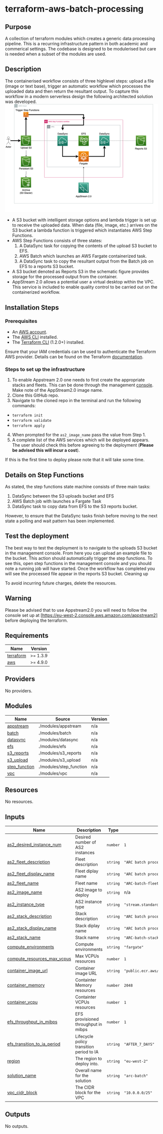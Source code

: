 # terraform-aws-batch-processing
## Purpose
 A collection of terraform modules which creates a generic data processing pipeline. This is a recurring infrastructure pattern in both academic and commerical settings.
 The codebase is designed to be modulerised but care is needed when a subset of the modules are used.

## Description

The containerised workflow consists of three highlevel steps: upload a file (image or text base), trigger an automatic workflow which processes the uploaded data and then return the resultant output. To capture this workflow in a modern serverless design the following architected solution was developed. 
![Schematic of the infrastructure](TF_schematic.png)

- A S3 bucket with intelligent storage options and lambda trigger is set up to receive the uploaded data. When data (file, image, etc.) arrives on the S3 bucket a lambda function is triggered which instantiates AWS Step Functions.
- AWS Step Functions consists of three states: 
    1. A DataSync task for copying the contents of the upload S3 bucket to EFS.
    2. AWS Batch which launches an AWS Fargate containerized task.
    3. A DataSync task to copy the resultant output from the Batch job on EFS to a reports S3 bucket.
- A S3 bucket denoted as Reports S3 in the schematic figure provides storage for the processed output from the container.
- AppStream 2.0 allows a potential user a virtual desktop within the VPC. This service is included to enable quality control to be carried out on the containerized workflow.

## Installation Steps

### Prerequisites 
- An [AWS account](https://console.aws.amazon.com.). 
- The [AWS CLI](https://docs.aws.amazon.com/cli/latest/userguide/getting-started-install.html) installed. 
- The [Terraform CLI](https://developer.hashicorp.com/terraform/tutorials/aws-get-started/install-cli) (1.2.0+) installed. 

Ensure that your IAM credentials can be used to authenticate the Terraform AWS provider. Details can be found on the Terraform [documentation](https://developer.hashicorp.com/terraform/tutorials/aws-get-started/aws-build). 

### Steps to set up the infrastructure 
1. To enable Appstream 2.0 one needs to first create the appropriate stacks and fleets. This can be done through the management [console](https://eu-west-2.console.aws.amazon.com/appstream2). Make note of the AppStream2.0 image name. 
2. Clone this GitHub repo. 
3. Navigate to the cloned repo in the terminal and run the following commands: 
- `terraform init` 
- `terraform validate`
- `terraform apply`
 
4. When prompted for the `as2_image_name` pass the value from Step 1. 
5. A complete list of the AWS services which will be deployed appears. The user should check this before agreeing to the deployment (**Please be advised this will incur a cost**). 

If this is the first time to deploy please note that it will take some time.  

## Details on Step Functions 
As stated, the step functions state machine consists of three main tasks: 
1. DataSync between the S3 uploads bucket and EFS
2. AWS Batch job with launches a Fargate Task
3. DataSync task to copy data from EFS to the S3 reports bucket. 

However, to ensure that the DataSync tasks finish before moving to the next state a polling and wait pattern has been implemented.

## Test the deployment 
The best way to test the deployment is to navigate to the uploads S3 bucket in the management console. From here you can upload an example file to the bucket. This action should automatically trigger the step functions. To see this, open step functions in the management console and you should note a running job will have started. Once the workflow has completed you will see the processed file appear in the reports S3 bucket. 
Cleaning up 

To avoid incurring future charges, delete the resources. 


## Warning
 Please be advised that to use Appstream2.0 you will need to follow the console set up at [https://eu-west-2.console.aws.amazon.com/appstream2] before deploying the terraform. 
<!-- BEGIN_TF_DOCS -->
## Requirements

| Name | Version |
|------|---------|
| <a name="requirement_terraform"></a> [terraform](#requirement\_terraform) | >= 1.3.9 |
| <a name="requirement_aws"></a> [aws](#requirement\_aws) | >= 4.9.0 |

## Providers

No providers.

## Modules

| Name | Source | Version |
|------|--------|---------|
| <a name="module_appstream"></a> [appstream](#module\_appstream) | ./modules/appstream | n/a |
| <a name="module_batch"></a> [batch](#module\_batch) | ./modules/batch | n/a |
| <a name="module_datasync"></a> [datasync](#module\_datasync) | ./modules/datasync | n/a |
| <a name="module_efs"></a> [efs](#module\_efs) | ./modules/efs | n/a |
| <a name="module_s3_reports"></a> [s3\_reports](#module\_s3\_reports) | ./modules/s3_reports | n/a |
| <a name="module_s3_upload"></a> [s3\_upload](#module\_s3\_upload) | ./modules/s3_upload | n/a |
| <a name="module_step_function"></a> [step\_function](#module\_step\_function) | ./modules/step_function | n/a |
| <a name="module_vpc"></a> [vpc](#module\_vpc) | ./modules/vpc | n/a |

## Resources

No resources.

## Inputs

| Name | Description | Type | Default | Required |
|------|-------------|------|---------|:--------:|
| <a name="input_as2_desired_instance_num"></a> [as2\_desired\_instance\_num](#input\_as2\_desired\_instance\_num) | Desired number of AS2 instances | `number` | `1` | no |
| <a name="input_as2_fleet_description"></a> [as2\_fleet\_description](#input\_as2\_fleet\_description) | Fleet description | `string` | `"ARC batch process fleet"` | no |
| <a name="input_as2_fleet_display_name"></a> [as2\_fleet\_display\_name](#input\_as2\_fleet\_display\_name) | Fleet diplay name | `string` | `"ARC batch process fleet"` | no |
| <a name="input_as2_fleet_name"></a> [as2\_fleet\_name](#input\_as2\_fleet\_name) | Fleet name | `string` | `"ARC-batch-fleet"` | no |
| <a name="input_as2_image_name"></a> [as2\_image\_name](#input\_as2\_image\_name) | AS2 image to deploy | `string` | n/a | yes |
| <a name="input_as2_instance_type"></a> [as2\_instance\_type](#input\_as2\_instance\_type) | AS2 instance type | `string` | `"stream.standard.medium"` | no |
| <a name="input_as2_stack_description"></a> [as2\_stack\_description](#input\_as2\_stack\_description) | Stack description | `string` | `"ARC batch process stack"` | no |
| <a name="input_as2_stack_display_name"></a> [as2\_stack\_display\_name](#input\_as2\_stack\_display\_name) | Stack diplay name | `string` | `"ARC batch process stack"` | no |
| <a name="input_as2_stack_name"></a> [as2\_stack\_name](#input\_as2\_stack\_name) | Stack name | `string` | `"ARC-batch-stack"` | no |
| <a name="input_compute_environments"></a> [compute\_environments](#input\_compute\_environments) | Compute environments | `string` | `"fargate"` | no |
| <a name="input_compute_resources_max_vcpus"></a> [compute\_resources\_max\_vcpus](#input\_compute\_resources\_max\_vcpus) | Max VCPUs resources | `number` | `1` | no |
| <a name="input_container_image_url"></a> [container\_image\_url](#input\_container\_image\_url) | Container image URL | `string` | `"public.ecr.aws/docker/library/busybox:latest"` | no |
| <a name="input_container_memory"></a> [container\_memory](#input\_container\_memory) | Containter Memory resources | `number` | `2048` | no |
| <a name="input_container_vcpu"></a> [container\_vcpu](#input\_container\_vcpu) | Containter VCPUs resources | `number` | `1` | no |
| <a name="input_efs_throughput_in_mibps"></a> [efs\_throughput\_in\_mibps](#input\_efs\_throughput\_in\_mibps) | EFS provisioned throughput in mibps | `number` | `1` | no |
| <a name="input_efs_transition_to_ia_period"></a> [efs\_transition\_to\_ia\_period](#input\_efs\_transition\_to\_ia\_period) | Lifecycle policy transition period to IA | `string` | `"AFTER_7_DAYS"` | no |
| <a name="input_region"></a> [region](#input\_region) | The region to deploy into. | `string` | `"eu-west-2"` | no |
| <a name="input_solution_name"></a> [solution\_name](#input\_solution\_name) | Overall name for the solution | `string` | `"arc-batch"` | no |
| <a name="input_vpc_cidr_block"></a> [vpc\_cidr\_block](#input\_vpc\_cidr\_block) | The CIDR block for the VPC | `string` | `"10.0.0.0/25"` | no |

## Outputs

No outputs.
<!-- END_TF_DOCS -->
